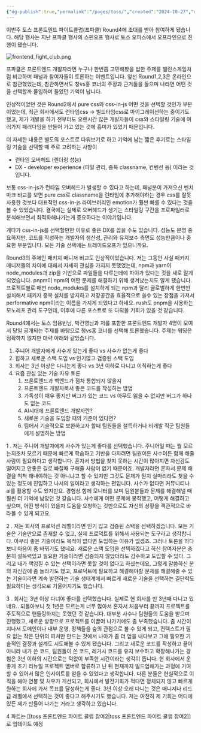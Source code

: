 ```yaml
---
{"dg-publish":true,"permalink":"/pages/toss/","created":"2024-10-27","updated":"2024-10-27T22:38:00"}
---
```


이번주 토스 프론트엔드 파이트클럽(프파클) Round4에 초대를 받아 참여하게 됐습니다.
해당 행사는 지난 프파클 행사의 스핀오프 행사로 토스 오피스에서 오프라인으로 진행이 됐습니다.

![frontend_fight_club.png](/img/user/frontend_fight_club.png)

프파클은 프론트엔드 개발자라면 누구나 한번쯤 고민해봤을 법한 주제를 밸런스게임처럼 비교하며 패널과 참여자들이 토론하는 이벤트입니다. 앞선 Round1,2,3은 온라인으로 참관했었는데, 참관하면서도 청vs홍 코너의 주장과 근거들을 들으며 나라면 어떤 것을 선택할까 몰입하며 들었던 기억이 납니다.

인상적이었던 것은 Round2에서 pure css와 css-in-js 어떤 것을 선택할 것인가 부분이었는데, 최근 회사에서도 런타임css -> 빌드타임css로 마이그레이션하는 중이기도 했고, 제가 개발을 하기 전부터도 오랜시간 많은 개발자들이 css와 스타일링 기술에 여러가지 패러다임을 만들어 가고 있는 것에 흥미가 있었기 때문입니다.

더 자세한 내용은 별도의 포스트로 다뤄보기로 하고 기억에 남는 짧은 후기로는 스타일링 기술을 선택할 때 주로 고려하는 사항이 
- 런타임 오버헤드 (렌더링 성능)
- DX - developer experience (파일 관리, 중복 classname, 컨벤션 등)
이라는 것입니다.

보통 css-in-js가 런타임 오버헤드가 발생할 수 있다고 하는데, 패널분이 가져오신 벤치마크 비교를 보면 pure css로 classname을 런타임에 추가해야하는 경우 css를 잘못 사용한 것보다 대표적인 css-in-js 라이브러리인 emotion가 훨씬 빠를 수 있다는 것을 볼 수 있었습니다. 결국에는 실제로 오버헤드가 생기는 스타일링 구간을 프로파일러로 분석해보면서 최적화해나가는게 중요하다는 이야기입니다.

게다가 css-in-js를 선택할만한 이유로 좋은 DX를 꼽을 수도 있습니다. 성능도 분명 중요하지만, 코드를 작성하는 개발자의 생산성, 관리와 유지보수 측면도 성능만큼이나 중요한 부분입니다. 모든 기술 선택에는 트레이드오프가 있으니까요.

Round3의 주제인 패키지 매니저 비교도 인상적이었습니다. 저는 그동안 사실 패키지 매니저들의 차이에 대해서 자세히 관심을 가지지 못했었는데, npm과 yarn이 node_modules과 zip을 기반으로 파일들을 다루는데에 차이가 있다는 것을 새로 알게 되었습니다. pnpm이 npm의 어떤 문제를 해결하기 위해 생겨났는지도 알게 됐습니다. 프로젝트별로 매번 node_modules를 설치하게 되는 npm과 달리 글로벌하게 한번만 설치해서 패키지 중복 설치를 방지하고 저장공간을 효율적으로 쓸수 있는 장점을 가져서 performative npm이라는 이름을 가지게 되었다고 하네요. rush도 pnpm을 사용하는 모노레포 관리 도구인데, 이후에 다른 포스트로 또 다뤄볼 기회가 있을 것 같습니다.


Round4에서는 토스 임용빈님, 박건영님과 저를 포함한 프론트엔드 개발자 4명이 모여서 당일 공개되는 주제를 바탕으로 청vs홍 코너를 선택해 토론했습니다. 주제는 워딩은 정확하지 않지만 대략 아래와 같았습니다.

1. 주니어 개발자에게 사수가 있는게 좋다 vs 사수가 없는게 좋다
2. 힙하고 새로운 스택 도입 vs 인기많고 검증된 스택 도입
3. 회사는 3년 이상은 다니는게 좋다 vs 3년 이하로 다니고 이직하는게 좋다
4. 요즘 관심 있는 기술 자유 토론
	1. 프론트엔드과 백엔드가 점차 통합되지 않을지
	2. 프론트엔드 개발자로서 좋은 코드를 작성하는 방법
	3. 가독성이 매우 좋지만 버그가 있는 코드 vs 아무도 읽을 수 없지만 버그가 하나도 없는 코드
	4. AI시대에 프론트엔드 개발자란?
	5. 새로운 기술을 도입할 때의 기준이 있다면?
	6. 팀에서 기술적으로 보완하고자 할때 팀원들을 설득하거나 비개발 직군 팀원들에게 설명하는 방법

1 .
저는 주니어 개발자에게 사수가 있는게 좋다를 선택했습니다.
주니어일 때는 뭘 모르는지조차 모르기 때문에 빠르게 학습하고 기반을 다지려면 팀원이든 사수이든 함께 해줄 사람이 필요하다고 생각합니다. 혼자서 방법을 찾지 못하는 시간이 많아지면 자신감도 떨어지고 안좋은 길로 빠질때 구해줄 사람이 없기 때문이죠. 개발자라면 혼자서 문제 해결을 척척 해내야하는 것 아니냐고 할 수 있지만 그것도 문제가 뭔지 실마리라도 찾을 수 있는 정도에 진입하고 나서의 일이라고 생각하는 편입니다. 사수가 없다면 커뮤니티나 ai를 활용할 수도 있지만요. 경험상 함께 모니터를 보며 팀원분들과 문제를 해결해낼 때 훨씬 더 기억에 남았던 것 같습니다. 사수에게 어떤 문제에 봉착했고, 어떻게 해결하고 싶으며, 어떤 방식이 있을지 도움을 요청하는 것만으로도 자신의 상황을 객관적으로 바라볼 수 있게 되고요.

2 .
저는 회사의 프로덕션 레벨이라면 인기 많고 검증된 스택을 선택하겠습니다.
모든 기술은 기술만으로 존재할 수 없고, 실제 프로덕트를 위해서 사용되는 도구라고 생각합니다. 아무리 좋은 기술이라도 목적이 없다면 도입하는 이유가 없겠죠. 그러나 토론을 하다보니 마음이 좀 바뀌기도 했네요. 새로운 스택 도입을 선택하겠다고 하신 참여자분은 충분히 설득력있고 필요한 기술이라면 검증되지 않았더라도 감수하고 도입할 수 있다. 그리고 내가 책임질 수 있는 선택이라면 못할 것이 없다고 하셨는데요, 그렇게 말씀하신 분의 자신감에 좀 놀라기도 했고, 프로덕트에 필요하고 해결해야할 문제를 해결해줄 수 있는 기술이라면 계속 발전하는 기술 생태계에서 빠르게 새로운 기술을 선택하는 결단력도 필요하다는 생각으로 기울어지기도 했습니다.

3 .
회사는 3년 이상 다녀야 좋다를 선택했습니다.
실제로 현 회사를 만 3년째 다니고 있네요.. 되돌아보니 첫 1년은 모르는게 너무 많아서 혼자서 처음부터 끝까지 프로젝트를 주도적으로 핸들링하지는 못했던 것 같습니다. 대부분 사수나 팀원들의 도움을 받으며 진행했고, 새로운 방향으로 프로젝트를 이끌어 나가기에도 좀 부족했습니다. 좀 시간이 지나서 도메인이나 내부 운영, 정책들을 숲의 관점으로 볼 수 있게 되고, 컨텍스트가 필요 없는 작은 단위의 피쳐만 만드는 것에서 나아가 좀 더 앞을 내다보고 그에 필요한 기술적인 결정과 설계도 시도해볼 수 있게 됐습니다. 그리고 새로운 코드를 작성하고 끝이아니라 내가 쓴 코드, 팀원들이 쓴 코드, 레거시 코드를 유지 보수하고 확장해나가는 경험은 3년 이하의 시간으로는 턱없이 부족한 시간이라는 생각이 듭니다. 현 회사에서 운좋게 초기 리뉴얼 프로젝트 멤버로 합류하고 난 뒤 현재까지 빌드업해가는 과정에 기여할 수 있어서 많은 인사이트를 얻을 수 있었다고 생각합니다. 다른 분들은 현실적으로 이직을 해야 연봉 및 처우가 개선되고, 회사에서 발전기회가 적다면 정체되지 않고 빠르게 원하는 회사에 가서 목표를 달성하는게 좋다. 3년 이상 오래 다니는 것은 매니저나 리드급 레벨에서 선택하는 것이 좋다고 해주시기도 했습니다. 저는 여전히 제 기회는 어디에 있든 제가 만들어 나가는 거라고 생각하고 있습니다.

4 파트는 [[toss 프론트엔드 파이트 클럽 참여2\|toss 프론트엔드 파이트 클럽 참여2]] 로 업데이트 예정
